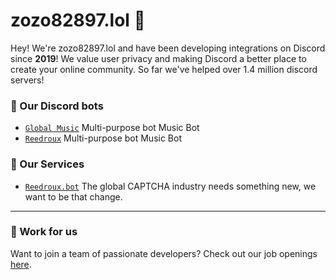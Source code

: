 # zozo82897.lol 👋

Hey! We're zozo82897.lol  and have been developing integrations on Discord since **2019**! We value user privacy and making Discord a better place to create your online community. So far we've helped over 1.4 million discord servers!


### 🤖 Our Discord bots
- [`Global Music`]() Multi-purpose bot Music Bot
- [`Reedroux`](https://reedroux.biz/) Multi-purpose bot Music Bot


### 🚀 Our Services
- [`Reedroux.bot`](https://reedrouxmusic.vercel.app/) The global CAPTCHA industry needs something new, we want to be that change. 

---

### 💼 Work for us
Want to join a team of passionate developers? Check out our job openings [here](https://zozo82897.lol ).

